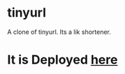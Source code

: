 # tinyurl
A clone of tinyurl. Its a lik shortener. 
# It is Deployed <a href="https://cuttly.herokuapp.com/" > here </a>
